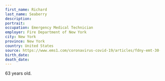 ```yaml
---
first_name: Richard
last_name: Seaberry
description: 
portrait: 
occupation: Emergency Medical Technician
employer: Fire Department of New York
city: New York
province: New York
country: United States
source: https://www.ems1.com/coronavirus-covid-19/articles/fdny-emt-30-year-ems-veteran-dies-due-to-covid-19-yGGsIYG7HuLIFhnX/
birth_date: 
death_date: 
---
```


63 years old.